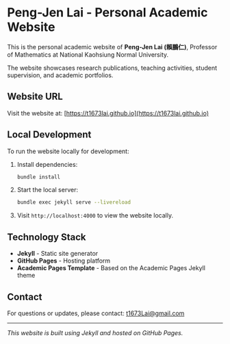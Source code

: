 # Peng-Jen Lai - Personal Academic Website

This is the personal academic website of **Peng-Jen Lai (賴鵬仁)**, Professor of Mathematics at National Kaohsiung Normal University.

The website showcases research publications, teaching activities, student supervision, and academic portfolios.

## Website URL
Visit the website at: [https://t1673lai.github.io](https://t1673lai.github.io)

## Local Development

To run the website locally for development:

1. Install dependencies:
   ```bash
   bundle install
   ```

2. Start the local server:
   ```bash
   bundle exec jekyll serve --livereload
   ```

3. Visit `http://localhost:4000` to view the website locally.

## Technology Stack
- **Jekyll** - Static site generator
- **GitHub Pages** - Hosting platform
- **Academic Pages Template** - Based on the Academic Pages Jekyll theme

## Contact
For questions or updates, please contact: t1673Lai@gmail.com

---

*This website is built using Jekyll and hosted on GitHub Pages.*
